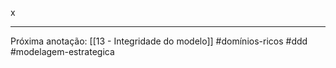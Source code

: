 x

---
Próxima anotação: [[13 - Integridade do modelo]]
#domínios-ricos #ddd #modelagem-estrategica 